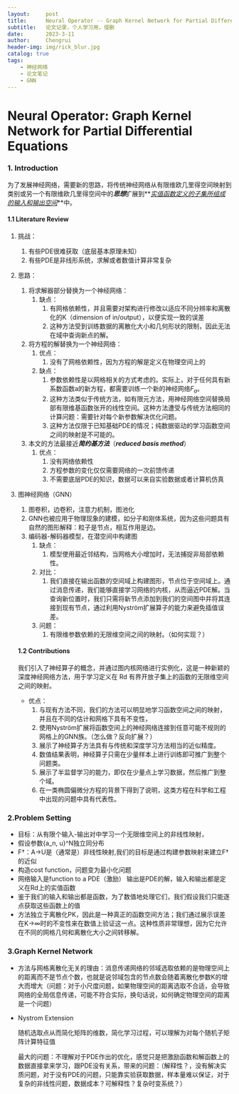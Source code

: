 ```yaml
---
layout:     post
title:      Neural Operator -- Graph Kernel Network for Partial Differential Equations
subtitle:   论文记录，个人学习用，侵删
date:       2023-3-11
author:     Chengrui
header-img: img/rick_blur.jpg
catalog: true
tags:
    - 神经网络
    - 论文笔记
    - GNN
---
```


# Neural Operator: Graph Kernel Network for Partial Differential Equations

### 1. Introduction

为了发展神经网络，需要新的思路，将传统神经网络从有限维欧几里得空间映射到类别或另一个有限维欧几里得空间中的***思想***扩展到**<u>*实值函数定义的子集所组成的输入和输出空间*</u>**中。

#### 1.1 Literature Review

1. 挑战：

   1. 有些PDE很难获取（底层基本原理未知）
   2. 有些PDE是非线形系统，求解或者数值计算非常复杂

2. 思路：

   1. 将求解器部分替换为一个神经网络：
      1. 缺点：
         1. 有网格依赖性，并且需要对架构进行修改以适应不同分辨率和离散化的K（dimension of in/output），以便实现一致的误差
         2. 这种方法受到训练数据的离散化大小和几何形状的限制，因此无法在域中查询新点的解。
   2. 将方程的解替换为一个神经网络：
      1. 优点：
         1. 没有了网格依赖性，因为方程的解是定义在物理空间上的
      2. 缺点：
         1. 参数依赖性是以网格相关的方式考虑的。实际上，对于任何具有新系数函数a的新方程，都需要训练一个新的神经网络$F_a$。
         2. 这种方法类似于传统方法，如有限元方法，用神经网络空间替换局部有限维基函数张开的线性空间。这种方法遭受与传统方法相同的计算问题：需要针对每个新参数解决优化问题。
         3. 这种方法仅限于已知基础PDE的情况；纯数据驱动的学习函数空间之间的映射是不可能的。
   3. 本文的方法最接近***简约基方法***（***reduced basis method***）
      1. 优点：
         1. 没有网络依赖性
         2. 方程参数的变化仅仅需要网络的一次前馈传递
         3. 不需要底层PDE的知识，数据可以来自实验数据或者计算机仿真

3. 图神经网络（GNN）

   1. 图卷积，边卷积，注意力机制，图池化
   2. GNN也被应用于物理现象的建模，如分子和刚体系统，因为这些问题具有自然的图形解释：粒子是节点，相互作用是边。
   3. 编码器-解码器模型，在潜空间中构建图
      1. 缺点：
         1. 模型使用最近邻结构，当网格大小增加时，无法捕捉非局部依赖性。
      2. 对比：
         1. 我们直接在输出函数的空间域上构建图形，节点位于空间域上。通过消息传递，我们能够直接学习网络的内核，从而逼近PDE解。当查询新位置时，我们只需将新节点添加到我们的空间图中并将其连接到现有节点，通过利用Nyström扩展算子的能力来避免插值误差。
      3. 问题：
         1. 有限维参数依赖的无限维空间之间的映射。（如何实现？）

   #### 1.2 Contributions

   ​	我们引入了神经算子的概念，并通过图内核网络进行实例化，这是一种新颖的深度神经网络方法，用于学习定义在 Rd 有界开放子集上的函数的无限维空间之间的映射。

   - 优点：
     1. 与现有方法不同，我们的方法可以明显地学习函数空间之间的映射，并且在不同的估计和网格下具有不变性，
     2. 使用Nyström扩展将函数空间上的神经网络连接到任意可能不规则的网格上的GNN族。（怎么做？反向扩展？）
     3. 展示了神经算子方法具有与传统和深度学习方法相当的近似精度。
     4. 数值结果表明，神经算子只需在少量样本上进行训练即可推广到整个问题类。
     5. 展示了半监督学习的能力，即仅在少量点上学习数据，然后推广到整个域。
     6. 在一类椭圆偏微分方程的背景下得到了说明，这类方程在科学和工程中出现的问题中具有代表性。

### 2.Problem Setting

- 目标：从有限个输入-输出对中学习一个无限维空间上的非线性映射，
- 假设参数{a_n, u}^N独立同分布
- F†：A→U是（通常是）非线性映射,我们的目标是通过构建参数映射来建立F†的近似
- 构造cost function，问题变为最小化问题
- 网络输入是function to a PDE（激励） 输出是PDE的解，输入和输出都是定义在Rd上的实值函数
- 鉴于我们的输入和输出都是函数，为了数值地处理它们，我们假设我们只能逐点获取这些函数上的值
- 方法独立于离散化PK，因此是一种真正的函数空间方法；我们通过展示误差在K→∞时的不变性来在数值上验证这一点。这种性质非常理想，因为它允许在不同的网格几何和离散化大小之间转移解。

### 3.Graph Kernel Network

- 方法与网格离散化无关的理由：消息传递网络的邻域选取依赖的是物理空间上的距离而不是节点个数，也就是说邻域包含的节点数会随着离散化参数K的增大而增大（问题：对于小尺度问题，如果物理空间的距离选取不合适，会导致网络的全局信息传递，可能不符合实际，换句话说，如何确定物理空间的距离是一个问题）

- Nystrom Extension

  随机选取点从而简化矩阵的维数，简化学习过程，可以理解为对每个随机子矩阵计算特征值

  最大的问题：不理解对于PDE作出的优化，感觉只是把激励函数和解函数上的数据直接拿来学习，跟PDE没有关系，带来的问题：（解释性？，没有解决实质问题，对于没有PDE的问题，只能靠实验获取数据，样本量难以保证，对于复杂的非线性问题，数据成本？可解释性？复杂时变系统？）













